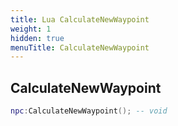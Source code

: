 ```yaml
---
title: Lua CalculateNewWaypoint
weight: 1
hidden: true
menuTitle: CalculateNewWaypoint
---
```

## CalculateNewWaypoint
```lua
npc:CalculateNewWaypoint(); -- void
```
